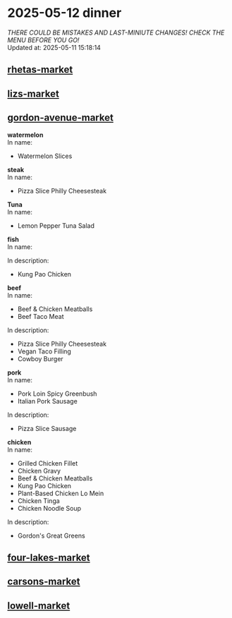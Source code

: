 # 2025-05-12 dinner  
*THERE COULD BE MISTAKES AND LAST-MINIUTE CHANGES! CHECK THE MENU BEFORE YOU GO!*  
Updated at: 2025-05-11 15:18:14  
## [rhetas-market](https://wisc-housingdining.nutrislice.com/menu/rhetas-market/dinner/2025-05-12)  
## [lizs-market](https://wisc-housingdining.nutrislice.com/menu/lizs-market/dinner/2025-05-12)  
## [gordon-avenue-market](https://wisc-housingdining.nutrislice.com/menu/gordon-avenue-market/dinner/2025-05-12)  
**watermelon**  
In name:   
 - Watermelon Slices  
  
**steak**  
In name:   
 - Pizza Slice Philly Cheesesteak  
  
**Tuna**  
In name:   
 - Lemon Pepper Tuna Salad  
  
**fish**  
In name:   
  
In description:   
 - Kung Pao Chicken  
  
**beef**  
In name:   
 - Beef & Chicken Meatballs  
 - Beef Taco Meat  
  
In description:   
 - Pizza Slice Philly Cheesesteak  
 - Vegan Taco Filling  
 - Cowboy Burger  
  
**pork**  
In name:   
 - Pork Loin Spicy Greenbush  
 - Italian Pork Sausage  
  
In description:   
 - Pizza Slice Sausage  
  
**chicken**  
In name:   
 - Grilled Chicken Fillet  
 - Chicken Gravy  
 - Beef & Chicken Meatballs  
 - Kung Pao Chicken  
 - Plant-Based Chicken Lo Mein  
 - Chicken Tinga  
 - Chicken Noodle Soup  
  
In description:   
 - Gordon's Great Greens  
  
## [four-lakes-market](https://wisc-housingdining.nutrislice.com/menu/four-lakes-market/dinner/2025-05-12)  
## [carsons-market](https://wisc-housingdining.nutrislice.com/menu/carsons-market/dinner/2025-05-12)  
## [lowell-market](https://wisc-housingdining.nutrislice.com/menu/lowell-market/dinner/2025-05-12)  
  
